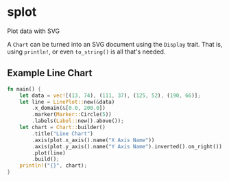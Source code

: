 # splot

Plot data with SVG

A `Chart` can be turned into an SVG document using the `Display` trait.  That
is, using `println!`, or even `to_string()` is all that's needed.

## Example Line Chart

```rust
fn main() {
    let data = vec![(13, 74), (111, 37), (125, 52), (190, 66)];
    let line = LinePlot::new(&data)
        .x_domain(&[0.0, 200.0])
        .marker(Marker::Circle(5))
        .labels(Label::new().above());
    let chart = Chart::builder()
    	.title("Line Chart")
        .axis(plot.x_axis().name("X Axis Name"))
        .axis(plot.y_axis().name("Y Axis Name").inverted().on_right())
        .plot(line)
        .build();
    println!("{}", chart);
}
```
